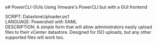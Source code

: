 e# PowerCLI-GUIs
Using Vmware's PowerCLI but with a GUI frontend


SCRIPT: DatastoreUploader.ps1<br />
LANGUAGE: Powershell with XAML<br />
DESCRIPTION: A simple form that will allow administrators easily upload files to their vCenter datastore. Designed for ISO uploads, but any other supported files will work too. 
